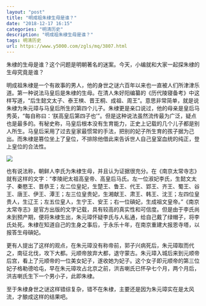 ```yaml
---
layout: "post"
title: "明成祖朱棣生母是谁？"
date: "2018-12-17 16:15"
categories: "明清历史"
description: "明成祖朱棣生母是谁？"
tags: 明清历史
url: https://www.y5000.com/zgls/mq/3807.html
---
```






朱棣的生母是谁？这个问题是明朝著名的迷案。今天，小编就和大家一起探朱棣的生母究竟是谁？

明成祖朱棣是一个有故事的男人，他的身世之谜六百年以来也一直被人们所津津乐道。第一种说法马皇后是朱棣的生母。在清人朱好阳编纂的《历代陵寝备考》中这样写道，“后生懿文太子、泰王樉、晋王桐、成祖、周王”。意思非常简单，就是说朱棣为朱元璋与马皇后所生的第四个儿子。朱棣更是亲口说过，他的母亲是皇后马秀英，“每自称曰：‘朕高皇后第四子也’”。但是这种说法虽然流传最为广泛，疑点也是最多的。有秘史称，马皇后根本没有生育能力，正史上记载的几个儿子都是别人所生。马皇后采用了过去皇家最惯常的手法，把别的妃子所生育的孩子据为己出。而朱棣是篡位坐上了皇位，不排除他借此来告诉世人自己皇室血统的纯正，登上皇位的合法性。

![](https://img.y5000.com/uploads/allimg/161025/1335535S1-0.jpg)

也有说法称，朝鲜人李氏为朱棣生母，并且认为证据很充分。在《南京太常寺志》就有这样的文字：“孝陵祀太祖高皇帝、高皇后马氏。左一位淑妃李氏，生懿文太子、秦愍王、晋恭王；左二位皇妃，生楚王、鲁王、代王、郢王、齐王、蜀王、谷王、唐王、伊王、潭王；左三位皇贵妃，生湘献王、肃王、韩王、沈王；左四位皇贵人，生辽王；左五位皇人，生宁王、安王；右一位碽妃，生成祖文皇帝。”《南京太常寺志》是官方出版的文字记载，具有较高的真实性和可信度。但是由于李氏尚未到预产期，便将朱棣生出，朱元璋怀疑李氏与人私通，给自己戴了绿帽子，将李氏处死。朱棣在知道自己的生身之事后，于永乐十年，在南京重建大报恩寺塔，以报答生母碽妃。

更有人提出了这样的观点，在朱元璋没有称帝前，郭子兴病死后，朱元璋取而代之，南征北伐，攻下大都。元顺帝放弃大都，退守蒙古。朱元璋入城后来到元顺帝后宫，看上了元顺帝的一位美女妃子，遂收她为妃子。这个女子即元顺帝的第三位妃子格勒德哈屯，早在朱元璋攻占北京之前，洪吉喇氏已怀孕七个月，两个月后，洪吉喇氏生下一个男小子，此即朱棣。

至于朱棣身世之谜这样错综复杂，错不在朱棣，主要还是因为朱元璋实在是太风流，才酿成这样的结果吧。
